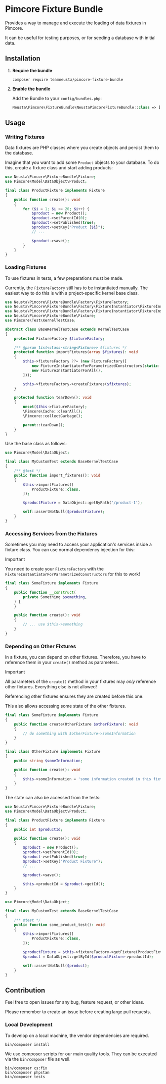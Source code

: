 # Pimcore Fixture Bundle

Provides a way to manage and execute the loading of data fixtures in Pimcore.

It can be useful for testing purposes, or for seeding a database with initial data.

## Installation

1. **Require the bundle**

   ```shell
   composer require teamneusta/pimcore-fixture-bundle
   ```

2. **Enable the bundle**

   Add the Bundle to your `config/bundles.php`:

   ```php
   Neusta\Pimcore\FixtureBundle\NeustaPimcoreFixtureBundle::class => ['test' => true],
   ```

## Usage

### Writing Fixtures

Data fixtures are PHP classes where you create objects and persist them to the database.

Imagine that you want to add some `Product` objects to your database.
To do this, create a fixture class and start adding products:

```php
use Neusta\Pimcore\FixtureBundle\Fixture;
use Pimcore\Model\DataObject\Product;

final class ProductFixture implements Fixture
{
    public function create(): void
    {
        for ($i = 1; $i <= 20; $i++) {
            $product = new Product();
            $product->setParentId(0);
            $product->setPublished(true);
            $product->setKey("Product {$i}");
            // ...

            $product->save();
        }
    }
}
```

### Loading Fixtures

To use fixtures in tests, a few preparations must be made.

Currently, the `FixtureFactory` still has to be instantiated manually.
The easiest way to do this is with a project-specific kernel base class.

```php
use Neusta\Pimcore\FixtureBundle\Factory\FixtureFactory;
use Neusta\Pimcore\FixtureBundle\Factory\FixtureInstantiator\FixtureInstantiatorForAll;
use Neusta\Pimcore\FixtureBundle\Factory\FixtureInstantiator\FixtureInstantiatorForParametrizedConstructors;
use Neusta\Pimcore\FixtureBundle\Fixture;
use Pimcore\Test\KernelTestCase;

abstract class BaseKernelTestCase extends KernelTestCase
{
    protected FixtureFactory $fixtureFactory;

    /** @param list<class-string<Fixture>> $fixtures */
    protected function importFixtures(array $fixtures): void
    {
        $this->fixtureFactory ??= (new FixtureFactory([
            new FixtureInstantiatorForParametrizedConstructors(static::getContainer()),
            new FixtureInstantiatorForAll(),
        ]));

        $this->fixtureFactory->createFixtures($fixtures);
    }

    protected function tearDown(): void
    {
        unset($this->fixtureFactory);
        \Pimcore\Cache::clearAll();
        \Pimcore::collectGarbage();

        parent::tearDown();
    }
}
```

Use the base class as follows:

```php
use Pimcore\Model\DataObject;

final class MyCustomTest extends BaseKernelTestCase
{
    /** @test */
    public function import_fixtures(): void
    {
        $this->importFixtures([
            ProductFixture::class,
        ]);

        $productFixture = DataObject::getByPath('/product-1');

        self::assertNotNull($productFixture);
    }
}
```

### Accessing Services from the Fixtures

Sometimes you may need to access your application's services inside a fixture class.
You can use normal dependency injection for this:

> [!IMPORTANT]
> You need to create your `FixtureFactory` with the `FixtureInstantiatorForParametrizedConstructors` for this to work!

```php
final class SomeFixture implements Fixture
{
    public function __construct(
        private Something $something,
    ) {
    }

    public function create(): void
    {
        // ... use $this->something
    }
}
```

### Depending on Other Fixtures

In a fixture, you can depend on other fixtures.
Therefore, you have to reference them in your `create()` method as parameters.

> [!IMPORTANT]
> All parameters of the `create()` method in your fixtures may *only* reference other fixtures.
> Everything else is not allowed!

Referencing other fixtures ensures they are created before this one.

This also allows accessing some state of the other fixtures.

```php
final class SomeFixture implements Fixture
{
    public function create(OtherFixture $otherFixture): void
    {
        // do something with $otherFixture->someInformation
    }
}

final class OtherFixture implements Fixture
{
    public string $someInformation;

    public function create(): void
    {
        $this->someInformation = 'some information created in this fixture';
    }
}
```

The state can also be accessed from the tests:

```php
use Neusta\Pimcore\FixtureBundle\Fixture;
use Pimcore\Model\DataObject\Product;

final class ProductFixture implements Fixture
{
    public int $productId;

    public function create(): void
    {
        $product = new Product();
        $product->setParentId(0);
        $product->setPublished(true);
        $product->setKey("Product Fixture");
        // ...

        $product->save();

        $this->productId = $product->getId();
    }
}
```

```php
use Pimcore\Model\DataObject;

final class MyCustomTest extends BaseKernelTestCase
{
    /** @test */
    public function some_product_test(): void
    {
        $this->importFixtures([
            ProductFixture::class,
        ]);

        $productFixture = $this->fixtureFactory->getFixture(ProductFixture::class);
        $product = DataObject::getById($productFixture->productId);

        self::assertNotNull($product);
    }
}
```

## Contribution

Feel free to open issues for any bug, feature request, or other ideas.

Please remember to create an issue before creating large pull requests.

### Local Development

To develop on a local machine, the vendor dependencies are required.

```shell
bin/composer install
```

We use composer scripts for our main quality tools. They can be executed via the `bin/composer` file as well.

```shell
bin/composer cs:fix
bin/composer phpstan
bin/composer tests
```
